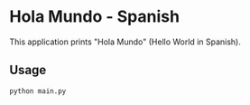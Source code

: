 # Hola Mundo - Spanish

This application prints "Hola Mundo" (Hello World in Spanish).

## Usage

```bash
python main.py
```